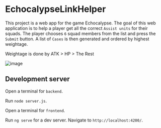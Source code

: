 # EchocalypseLinkHelper

This project is a web app for the game Echocalypse. The goal of this web application is to help a player get all the correct `Assist units` for their squads.
The player chooses `6` squad members from the list and press the `Submit` button.
A list of `Cases` is then generated and ordered by highest weightage.

Weightage is done by ATK > HP > The Rest

![image](https://github.com/TheRealPlagiariser/echocalypse-link-helper/assets/36571639/19be5f4a-2a20-494e-a139-d917bfb3e1f4)


## Development server

Open a terminal for `backend`.

Run `node server.js`.

Open a terminal for `frontend`.

Run `ng serve` for a dev server. Navigate to `http://localhost:4200/`.
